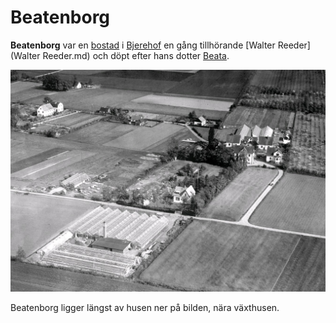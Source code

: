 # Beatenborg

**Beatenborg** var en [bostad](bostad.md) i [Bjerehof](Bjerehof.md) en gång tillhörande [Walter Reeder](Walter Reeder.md) och döpt efter hans dotter [Beata](Beata.md).

![Bjerehof_002](images/Bjerehof_002.jpg)

Beatenborg ligger längst av husen ner på bilden, nära växthusen.
